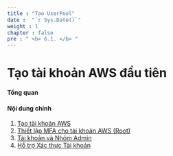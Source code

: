 ```yaml
---
title : "Tạo UserPool"
date :  "`r Sys.Date()`" 
weight : 1
chapter : false
pre : " <b> 6.1. </b> "
---
```


# Tạo tài khoản AWS đầu tiên

#### Tổng quan

#### Nội dung chính

1. [Tạo tài khoản AWS](1-create-new-aws-account/)
2. [Thiết lập MFA cho tài khoản AWS (Root)](2-mfa-setup-for-aws-user-(root)/)
3. [Tài khoản và Nhóm Admin](3-create-admin-user-and-group/)
4. [Hỗ trợ Xác thực Tài khoản](4-verify-new-account/)